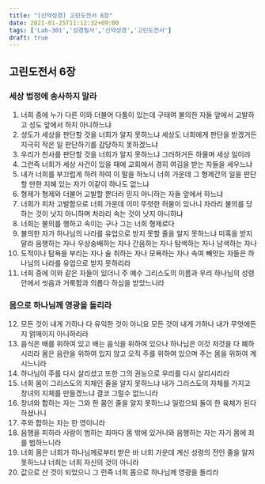 ```yaml
---
title: "[신약성경] 고린도전서 6장"
date: 2021-01-25T11:12:32+09:00
tags: ['Lab-301','성경필사','신약성경','고린도전서']
draft: true
---
```

## 고린도전서 6장
### 세상 법정에 송사하지 말라
1. 너희 중에 누가 다른 이와 더불어 다툼이 있는데 구태여 불의한 자들 앞에서 고발하고 성도 앞에서 하지 아니하느냐
2. 성도가 세상을 판단할 것을 너희가 알지 못하느냐 세상도 너희에게 판단을 받겠거든 지극히 작은 일 판단하기를 감당하지 못하겠느냐
3. 우리가 천사를 판단할 것을 너희가 알지 못하느냐 그러하거든 하물며 세상 일이랴
4. 그런즉 너희가 세상 사건이 있을 때에 교회에서 경히 여김을 받는 자들을 세우느냐
5. 내가 너희를 부끄럽게 하려 하여 이 말을 하노니 너희 가운데 그 형제간의 일을 판단할 만한 지혜 있는 자가 이같이 하나도 없느냐 
6. 형제가 형제와 더불어 고발할 뿐더러 믿지 아니하는 자들 앞에서 하느냐
7. 너희가 피차 고발함으로 너희 가운데 이미 뚜렷한 허물이 있나니 차라리 불의를 당하는 것이 낫지 아니하며 차라리 속는 것이 낫지 아니하냐 
8. 너희는 불의를 행하고 속이는 구나 그는 너희 형제로다
9. 불의한 자가 하나님의 나라를 유업으로 받지 못할 줄을 알지 못하느냐 미혹을 받지 말라 음행하는 자나 우상숭배하는 자나 간음하는 자나 탐색하는 자나 남색하는 자나
10. 도적이나 탐욕을 부리는 자나 술 취하는 자나 모욕하는 자나 속여 빼앗는 자들은 하나님의 나라를 유업으로 받지 못하리라
11. 너희 중에 이와 같은 자들이 있더니 주 예수 그리스도의 이름과 우리 하나님의 성령 안에서 씻음과 거룩함과 의롭다 하심을 받았느니라
### 몸으로 하나님께 영광을 돌리라
12. 모든 것이 내게 가하나 다 유익한 것이 아니요 모든 것이 내게 가하나 내가 무엇에든지 얽매이지 아니하리라 
13. 음식은 배를 위하여 있고 배는 음식을 위하여 있으나 하나님은 이것 저것을 다 폐하시리라 몸은 음란을 위하여 있지 않고 오직 주를 위하여 있으며 주는 몸을 위하여 계시느니라
14. 하나님이 주를 다시 살리셨고 또한 그의 권능으로 우리를 다시 살리시리라
15. 너희 몸이 그리스도의 지체인 줄을 알지 못하느냐 내가 그리스도의 자체를 가지고 창녀의 지체를 만들겠느냐 결코 그럴수 없느니라
16. 창녀와 합하는 자는 그와 한 몸인 줄을 알지 못하느냐 일렀으되 둘이 한 육체가 된다 하셨나니
17. 주와 합하는 자는 한 영이니라
18. 음행을 피하라 사람이 범하는 죄마다 몸 밖에 있거니와 음행하는 자는 자기 몸에 죄를 범하느니라
19. 너희 몸은 너희가 하나님께로부터 받은 바 너희 가운데 계신 성령의 전인 줄을 알지 못하느냐 너희는 너희 자신의 것이 아니라
20. 값으로 산 것이 되었으니 그 런즉 너희 몸으로 하나님께 영광을 돌리라
